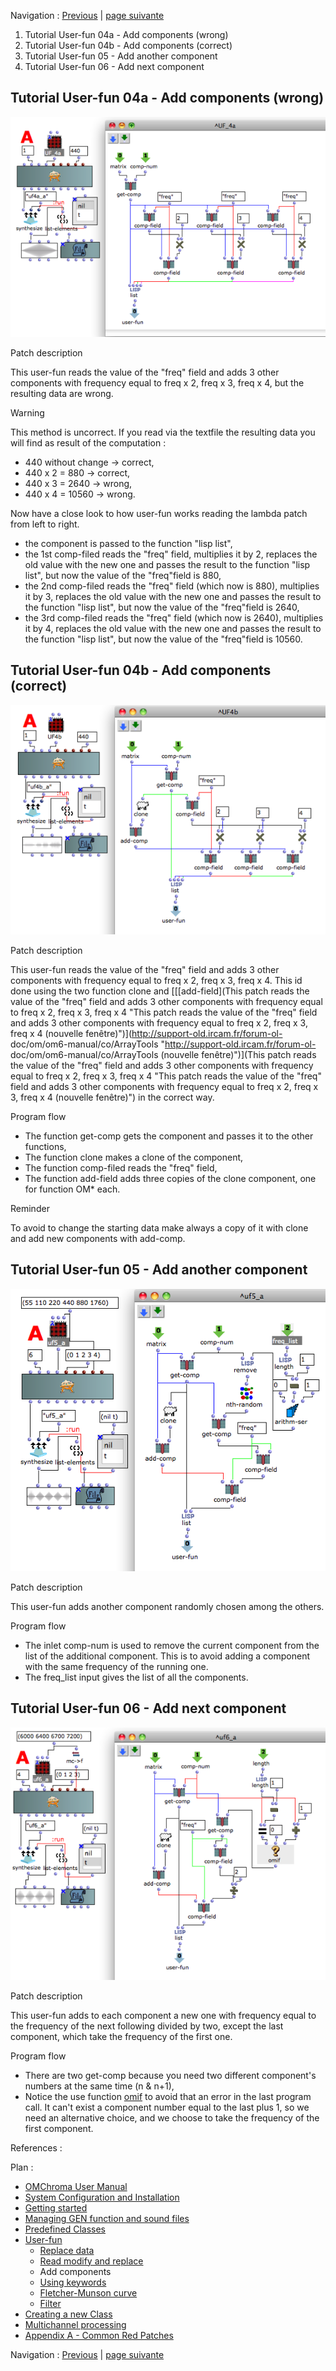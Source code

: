 
Navigation : [Previous](02-Read_modify_and_replace "page
précédente\(Read modify and replace\)") | [page
suivante](04-Using_keywords "Next\(Using keywords\)")

  1. Tutorial User-fun 04a - Add components (wrong)
  2. Tutorial User-fun 04b - Add components (correct)
  3. Tutorial User-fun 05 - Add another component
  4. Tutorial User-fun 06 - Add next component

## Tutorial User-fun 04a - Add components (wrong)

![](../res/uf4a_a.png)

Patch description

This user-fun reads the value of the "freq" field and adds 3 other components
with frequency equal to freq x 2, freq x 3, freq x 4, but the resulting data
are wrong.

Warning

This method is uncorrect. If you read via the textfile the resulting data you
will find as result of the computation :

  * 440 without change -> correct,
  * 440 x 2 = 880 -> correct,
  * 440 x 3 = 2640 -> wrong,
  * 440 x 4 = 10560 -> wrong.

Now have a close look to how user-fun works reading the lambda patch from left
to right.

  * the component is passed to the function "lisp list",
  * the 1st comp-filed reads the "freq" field, multiplies it by 2, replaces the old value with the new one and passes the result to the function "lisp list", but now the value of the "freq"field is 880,
  * the 2nd comp-filed reads the "freq" field (which now is 880), multiplies it by 3, replaces the old value with the new one and passes the result to the function "lisp list", but now the value of the "freq"field is 2640,
  * the 3rd comp-filed reads the "freq" field (which now is 2640), multiplies it by 4, replaces the old value with the new one and passes the result to the function "lisp list", but now the value of the "freq"field is 10560.

## Tutorial User-fun 04b - Add components (correct)

![](../res/uf4b_a.png)

Patch description

This user-fun reads the value of the "freq" field and adds 3 other components
with frequency equal to freq x 2, freq x 3, freq x 4. This id done using the
two function clone and [[[add-field](This patch reads the value of the "freq"
field and adds 3 other components with frequency equal to freq x 2, freq x 3,
freq x 4 "This patch reads the value of the "freq" field and adds 3 other
components with frequency equal to freq x 2, freq x 3, freq x 4 \(nouvelle
fenêtre\)")](http://support-old.ircam.fr/forum-ol-
doc/om/om6-manual/co/ArrayTools "http://support-old.ircam.fr/forum-ol-
doc/om/om6-manual/co/ArrayTools \(nouvelle fenêtre\)")](This patch reads
the value of the "freq" field and adds 3 other components with frequency equal
to freq x 2, freq x 3, freq x 4 "This patch reads the value of the "freq"
field and adds 3 other components with frequency equal to freq x 2, freq x 3,
freq x 4 \(nouvelle fenêtre\)") in the correct way.

Program flow

  * The function get-comp gets the component and passes it to the other functions,
  * The function clone makes a clone of the component, 
  * The function comp-filed reads the "freq" field,
  * The function add-field adds three copies of the clone component, one for function OM* each.

Reminder

To avoid to change the starting data make always a copy of it with clone and
add new components with add-comp.

## Tutorial User-fun 05 - Add another component

![](../res/uf5_a.png)

Patch description

This user-fun adds another component randomly chosen among the others.

Program flow

  * The inlet comp-num is used to remove the current component from the list of the additional component. This is to avoid adding a component with the same frequency of the running one.
  * The freq_list input gives the list of all the components.

## Tutorial User-fun 06 - Add next component

![](../res/uf6_a.png)

Patch description

This user-fun adds to each component a new one with frequency equal to the
frequency of the next following divided by two, except the last component,
which take the frequency of the first one.

Program flow

  * There are two get-comp because you need two different component's numbers at the same time (n & n+1),
  * Notice the use function [omif](http://support-old.ircam.fr/forum-ol-doc/om/om6-manual/co/ConditionalOps "http://support-old.ircam.fr/forum-ol-doc/om/om6-manual/co/ConditionalOps \(nouvelle fenêtre\)") to avoid that an error in the last program call. It can't exist a component number equal to the last plus 1, so we need an alternative choice, and we choose to take the frequency of the first component.

References :

Plan :

  * [OMChroma User Manual](OMChroma)
  * [System Configuration and Installation](Installation)
  * [Getting started](Getting_Started)
  * [Managing GEN function and sound files](Managing_GEN_function_and_sound_files)
  * [Predefined Classes](Predefined_classes)
  * [User-fun](User-fun)
    * [Replace data](01-Replace_data)
    * [Read modify and replace](02-Read_modify_and_replace)
    * Add components
    * [Using keywords](04-Using_keywords)
    * [Fletcher-Munson curve](05-Fletcher-Munson_curve)
    * [Filter](06-Filter)
  * [Creating a new Class](Creating_a_new_Class)
  * [Multichannel processing](06-Multichannel_processing)
  * [Appendix A - Common Red Patches](A-Appendix-A_Common_red_patches)

Navigation : [Previous](02-Read_modify_and_replace "page
précédente\(Read modify and replace\)") | [page
suivante](04-Using_keywords "Next\(Using keywords\)")

